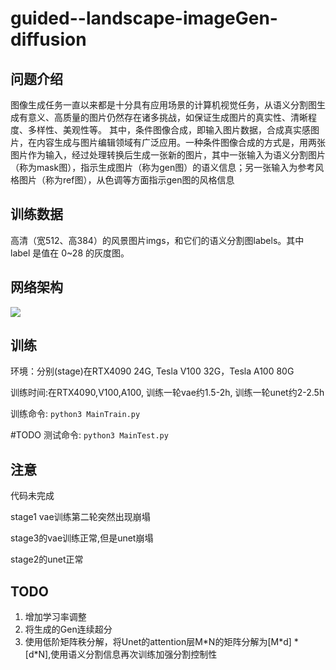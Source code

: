 # guided--landscape-imageGen-diffusion
## 问题介绍
图像生成任务一直以来都是十分具有应用场景的计算机视觉任务，从语义分割图生成有意义、高质量的图片仍然存在诸多挑战，如保证生成图片的真实性、清晰程度、多样性、美观性等。
其中，条件图像合成，即输入图片数据，合成真实感图片，在内容生成与图片编辑领域有广泛应用。一种条件图像合成的方式是，用两张图片作为输入，经过处理转换后生成一张新的图片，其中一张输入为语义分割图片（称为mask图），指示生成图片（称为gen图）的语义信息；另一张输入为参考风格图片（称为ref图），从色调等方面指示gen图的风格信息

## 训练数据
高清（宽512、高384）的风景图片imgs，和它们的语义分割图labels。其中 label 是值在 0~28 的灰度图。

## 网络架构
<img src="Architecture-diagram.svg">

## 训练
环境：分别(stage)在RTX4090 24G, Tesla V100 32G，Tesla A100 80G

训练时间:在RTX4090,V100,A100, 训练一轮vae约1.5-2h, 训练一轮unet约2-2.5h

训练命令: <code>python3 MainTrain.py</code>

#TODO 测试命令: <code>python3 MainTest.py</code>
## 注意
代码未完成

stage1 vae训练第二轮突然出现崩塌

stage3的vae训练正常,但是unet崩塌

stage2的unet正常

## TODO
1. 增加学习率调整
2. 将生成的Gen连续超分
3. 使用低阶矩阵秩分解，将Unet的attention层M\*N的矩阵分解为[M\*d] * [d\*N],使用语义分割信息再次训练加强分割控制性
